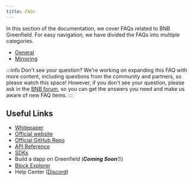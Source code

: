 ```yaml
---
title: FAQs
---
```


In this section of the documentation, we cover FAQs related to BNB Greenfield. For easy navigation, we have divided the FAQs into multiple categories.

* [General](general-faqs.md)
* [Mirroring](mirroring-faqs.md)

:::info Don't see your question?
We're working on expanding this FAQ with more content, including questions from the community and partners, so please watch this space! However, if you don't see your question, please ask in the [BNB forum](https://forum.bnbchain.org/), so you can get the answers you need and make us aware of new FAQ items.
:::

## Useful Links
* [Whitepaper](https://github.com/bnb-chain/greenfield-whitepaper)
* [Official website](https://greenfield.bnbchain.org)
* [Official GitHub Repo](https://github.com/bnb-chain/greenfield)
* [API Reference](/docs/api/endpoints)
* [SDKs](/docs/sdks/sdks.md)
* Build a dapp on Greenfield (_**Coming Soon**_⏰)
* [Block Explorer](https://greenfieldscan.com)
* Help Center ([Discord](https://discord.com/invite/bnbchain))